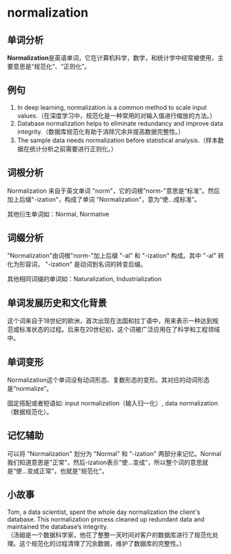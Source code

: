 # normalization

## 单词分析

  

**Normalization**是英语单词，它在计算机科学，数学，和统计学中经常被使用，主要意思是“规范化”、“正则化”。

  

## 例句

  

1.  In deep learning, normalization is a common method to scale input values.（在深度学习中，规范化是一种常用的对输入值进行缩放的方法。）
2.  Database normalization helps to eliminate redundancy and improve data integrity.（数据库规范化有助于消除冗余并提高数据完整性。）
3.  The sample data needs normalization before statistical analysis.（样本数据在统计分析之前需要进行正则化。）

  

## 词根分析

  

Normalization 来自于英文单词 "norm"，它的词根"norm-"意思是“标准”。然后加上后缀"-ization"，构成了单词 "Normalization"，意为“使...成标准”。

  

其他衍生单词如：Normal, Normative

  

## 词缀分析

  

"Normalization"由词根"norm-"加上后缀 "-al" 和 "-ization" 构成。其中 "-al" 转化为形容词， "-ization" 是动词到名词的转变后缀。

  

其他相同词缀的单词如：Naturalization, Industrialization

  

## 单词发展历史和文化背景

  

这个词来自于18世纪的欧洲，首次出现在法国和拉丁语中，用来表示一种达到规范或标准状态的过程。后来在20世纪初，这个词被广泛应用在了科学和工程领域中。

  

## 单词变形

  

Normalization这个单词没有动词形态、复数形态的变形。其对应的动词形态是“normalize”。

  

固定搭配或者短语如: input normalization（输入归一化）, data normalization（数据规范化）。

  

## 记忆辅助

  

可以将 "Normalization" 划分为 "Normal" 和 "-ization" 两部分来记忆。Normal我们知道意思是"正常"，然后-ization表示"使...变成"，所以整个词的意思就是“使...变成正常”，也就是"规范化"。

  

## 小故事

  

Tom, a data scientist, spent the whole day normalization the client's database. This normalization process cleaned up redundant data and maintained the database’s integrity.  
（汤姆是一个数据科学家，他花了整整一天时间对客户的数据库进行了规范化处理。这个规范化的过程清理了冗余数据，维护了数据库的完整性。）
